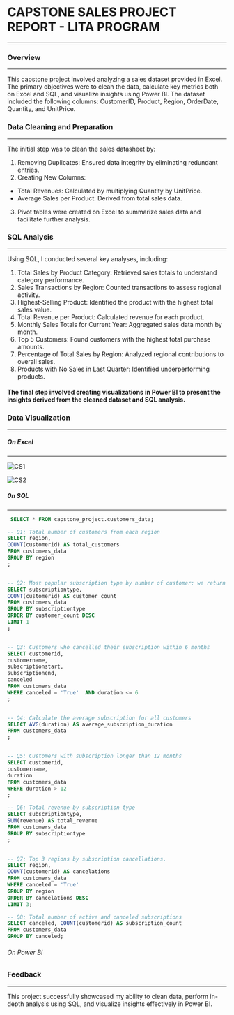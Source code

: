 # CAPSTONE SALES PROJECT REPORT - LITA PROGRAM 
---



### Overview
---
This capstone project involved analyzing a sales dataset provided in Excel. 
The primary objectives were to clean the data, calculate key metrics both on Excel and SQL, and visualize insights using Power BI. 
The dataset included the following columns: CustomerID, Product, Region, OrderDate, Quantity, and UnitPrice.



### Data Cleaning and Preparation
---
The initial step was to clean the sales datasheet by:
1. Removing Duplicates: Ensured data integrity by eliminating redundant entries.
2. Creating New Columns:
- Total Revenues: Calculated by multiplying Quantity by UnitPrice.
- Average Sales per Product: Derived from total sales data.
3. Pivot tables were created on Excel to summarize sales data and facilitate further analysis.



### SQL Analysis
---
Using SQL, I conducted several key analyses, including:
1. Total Sales by Product Category: Retrieved sales totals to understand category performance.
2. Sales Transactions by Region: Counted transactions to assess regional activity.
3. Highest-Selling Product: Identified the product with the highest total sales value.
4. Total Revenue per Product: Calculated revenue for each product.
5. Monthly Sales Totals for Current Year: Aggregated sales data month by month.
6. Top 5 Customers: Found customers with the highest total purchase amounts.
7. Percentage of Total Sales by Region: Analyzed regional contributions to overall sales.
8. Products with No Sales in Last Quarter: Identified underperforming products.

#### The final step involved creating visualizations in Power BI to present the insights derived from the cleaned dataset and SQL analysis. 



### Data Visualization
---
##### On Excel
---

![CS1](https://github.com/user-attachments/assets/1e7b9c2e-fd06-4a80-9e1e-158fb7a54016)

![CS2](https://github.com/user-attachments/assets/d3d465e2-63fc-46cb-9388-9d3e24bad1f5)

##### 0n SQL 
---
```SQL 
 SELECT * FROM capstone_project.customers_data;

-- Q1: Total number of customers from each region
SELECT region, 
COUNT(customerid) AS total_customers
FROM customers_data
GROUP BY region
;


-- Q2: Most popular subscription type by number of customer: we return 1 row using limit=1
SELECT subscriptiontype, 
COUNT(customerid) AS customer_count
FROM customers_data
GROUP BY subscriptiontype
ORDER BY customer_count DESC
LIMIT 1
;


-- Q3: Customers who cancelled their subscription within 6 months
SELECT customerid, 
customername, 
subscriptionstart, 
subscriptionend, 
canceled
FROM customers_data
WHERE canceled = 'True'  AND duration <= 6
;


-- Q4: Calculate the average subscription for all customers
SELECT AVG(duration) AS average_subscription_duration
FROM customers_data
;


-- Q5: Customers with subscription longer than 12 months
SELECT customerid, 
customername, 
duration
FROM customers_data
WHERE duration > 12
;

-- Q6: Total revenue by subscription type
SELECT subscriptiontype,
SUM(revenue) AS total_revenue
FROM customers_data
GROUP BY subscriptiontype
;


-- Q7: Top 3 regions by subscription cancellations.
SELECT region, 
COUNT(customerid) AS cancelations
FROM customers_data
WHERE canceled = 'True'
GROUP BY region
ORDER BY cancelations DESC
LIMIT 3;

-- Q8: Total number of active and canceled subscriptions
SELECT canceled, COUNT(customerid) AS subscription_count
FROM customers_data
GROUP BY canceled;
```

###### On Power BI








### Feedback
---
This project successfully showcased my ability to clean data, perform in-depth analysis using SQL, and visualize insights effectively in Power BI.

